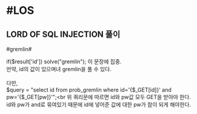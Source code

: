 #LOS
=========
LORD OF SQL INJECTION 풀이
---------
#gremlin#

if($result['id']) solve("gremlin"); 이 문장에 집중.<br>
만약, id의 값이 있으며녀 gremlin을 풀 수 있다. <br><br>
다만,<br>
$query = "select id from prob_gremlin where id='{$_GET[id]}' and pw='{$_GET[pw]}'";<br
위 쿼리문에 따르면 id와 pw값 모두 GET을 받아야 한다.<br>
id와 pw가 and로 묶여있기 때문에 id에 넣어준 값에 대한 pw가 참이 되게 해야한다. <br>
